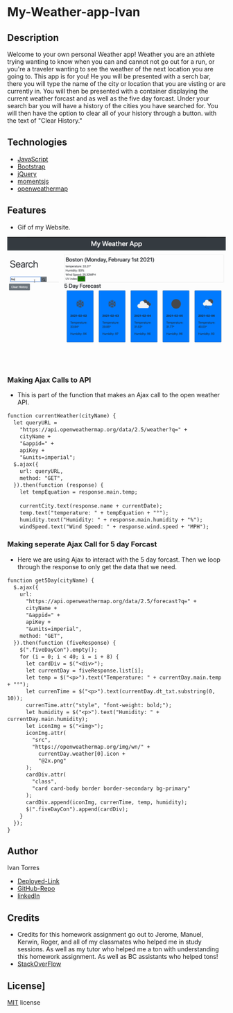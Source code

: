 # My-Weather-app-Ivan


## Description 
Welcome to your own personal Weather app! Weather you are an athlete trying wanting to know when you can and cannot not go out for a run, or you're a traveler wanting to see the weather of the next location you are going to. This app is for you! He you will be presented with a serch bar, there you will type the name of the city or location that you are visting or are currently in. You will then be presented with a container displaying the current weather forcast and as well as the five day forcast. Under your search bar you will have a history of the cities you have searched for. You will then have the option to clear all of your history through a button. with the text of "Clear History." 

## Technologies
* [JavaScript](https://www.w3schools.com/js/)
* [Bootstrap](https://getbootstrap.com/)
* [jQuery](https://jquery.com/)
* [momentsjs](https://momentjs.com/)
* [openweathermap](https://openweathermap.org/)


## Features
* Gif of my Website. 

![Quiz-Gif](./assets/newWeather.gif)

### Making Ajax Calls to API
- This is part of the function that makes an Ajax call to the open weather API. 

```
function currentWeather(cityName) {
  let queryURL =
    "https://api.openweathermap.org/data/2.5/weather?q=" +
    cityName +
    "&appid=" +
    apiKey +
    "&units=imperial";
  $.ajax({
    url: queryURL,
    method: "GET",
  }).then(function (response) {
    let tempEquation = response.main.temp;

    currentCity.text(response.name + currentDate);
    temp.text("temperature: " + tempEquation + "°");
    humidity.text("Humidity: " + response.main.humidity + "%");
    windSpeed.text("Wind Speed: " + response.wind.speed + "MPH");
```


### Making seperate Ajax Call for 5 day Forcast
- Here we are using Ajax to interact with the 5 day forcast. Then we loop through the response to only get the data that we need.

```
function get5Day(cityName) {
  $.ajax({
    url:
      "https://api.openweathermap.org/data/2.5/forecast?q=" +
      cityName +
      "&appid=" +
      apiKey +
      "&units=imperial",
    method: "GET",
  }).then(function (fiveResponse) {
    $(".fiveDayCon").empty();
    for (i = 0; i < 40; i = i + 8) {
      let cardDiv = $("<div>");
      let currentDay = fiveResponse.list[i];
      let temp = $("<p>").text("Temperature: " + currentDay.main.temp + "°");
      let currenTime = $("<p>").text(currentDay.dt_txt.substring(0, 10));
      currenTime.attr("style", "font-weight: bold;");
      let humidity = $("<p>").text("Humidity: " + currentDay.main.humidity);
      let iconImg = $("<img>");
      iconImg.attr(
        "src",
        "https://openweathermap.org/img/wn/" +
          currentDay.weather[0].icon +
          "@2x.png"
      );
      cardDiv.attr(
        "class",
        "card card-body border border-secondary bg-primary"
      );
      cardDiv.append(iconImg, currenTime, temp, humidity);
      $(".fiveDayCon").append(cardDiv);
    }
  });
}
```

## Author
Ivan Torres
* [Deployed-Link](https://ivantorresmia.github.io/My-Weather-app-Ivan/)
* [GitHub-Repo](https://github.com/IvanTorresMia/My-Weather-app-Ivan)
* [linkedIn](www.linkedin.com/in/ivan-torres-0828931b2)

## Credits
* Credits for this homework assignment go out to Jerome, Manuel, Kerwin, Roger, and all of my classmates who helped me in study sessions. As well as my tutor who helped me a ton with understanding this homework assignment. As well as BC assistants who helped tons!
* [StackOverFlow](https://stackoverflow.com/)




## License]
[MIT](https://choosealicense.com/licenses/mit/#) license 